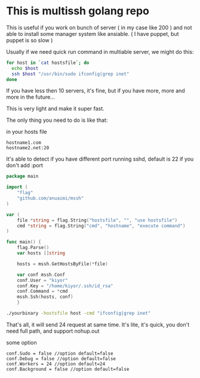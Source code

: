 # This is multissh golang repo

  This is useful if you work on bunch of server ( in my case like 200 ) and not able to install some manager system like ansiable. ( I have puppet, but puppet is so slow )
  
  Usually if we need quick run command in multiable server, we might do this:
  
  ```bash
  for host in `cat hostsfile`; do
    echo $host
    ssh $host "/usr/bin/sudo ifconfig|grep inet"
  done
  ```
  If you have less then 10 servers, it's fine, but if you have more, more and more in the future...
  
  This is very light and make it super fast.
  
  The only thing you need to do is like that:
  
  in your hosts file
  ```
  hostname1.com
  hostname2.net:20
  ```
  It's able to detect if you have different port running sshd, default is 22 if you don't add :port
  
  ```go
  package main

  import (
	  "flag"
	  "github.com/anuaimi/mssh"
  )

  var (
	  file *string = flag.String("hostsfile", "", "use hostsfile")
	  cmd *string = flag.String("cmd", "hostname", "execute command")
  )

  func main() {
	  flag.Parse()
	  var hosts []string

	  hosts = mssh.GetHostsByFile(*file)

	  var conf mssh.Conf
	  conf.User = "kiyor"
	  conf.Key = "/home/kiyor/.ssh/id_rsa"
	  conf.Command = *cmd
	  mssh.Ssh(hosts, conf)
	  }
  ```
  ```bash
  ./yourbinary -hostsfile host -cmd "ifconfig|grep inet"
  ```
  That's all, it will send 24 request at same time.
  It's lite, it's quick, you don't need full path, and support nohup.out
  
  some option
  
  ```
  conf.Sudo = false //option default=false                                           
  conf.Debug = false //option default=false
  conf.Workers = 24 //option default=24
  conf.Background = false //option default=false
  ```

  
